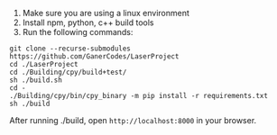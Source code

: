 1. Make sure you are using a linux environment
2. Install npm, python, c++ build tools
3. Run the following commands:
```shell
git clone --recurse-submodules https://github.com/GanerCodes/LaserProject
cd ./LaserProject
cd ./Building/cpy/build+test/
sh ./build.sh
cd -
./Building/cpy/bin/cpy_binary -m pip install -r requirements.txt
sh ./build
```
After running ./build, open `http://localhost:8000` in your browser.
